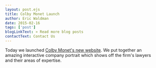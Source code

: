 ```yaml
---
layout: post.ejs
title: Colby Monet Launch
author: Eric Waldman
date: 2015-02-16
tags: ['post']
blogLinkText: » Read more blog posts
contactText: Contact Us
---
```

Today we launched [Colby Monet's new website](http://www.colby-monet.com/en/home). We put together an amazing interactive company portrait which shows off the firm's lawyers and their areas of expertise.